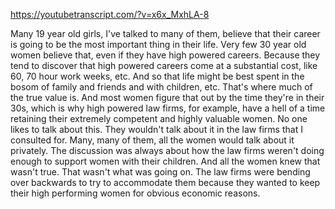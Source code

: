https://youtubetranscript.com/?v=x6x_MxhLA-8

 Many 19 year old girls, I've talked to many of them, believe that their career is going to be the most important thing in their life. Very few 30 year old women believe that, even if they have high powered careers. Because they tend to discover that high powered careers come at a substantial cost, like 60, 70 hour work weeks, etc. And so that life might be best spent in the bosom of family and friends and with children, etc. That's where much of the true value is. And most women figure that out by the time they're in their 30s, which is why high powered law firms, for example, have a hell of a time retaining their extremely competent and highly valuable women. No one likes to talk about this. They wouldn't talk about it in the law firms that I consulted for. Many, many of them, all the women would talk about it privately. The discussion was always about how the law firms weren't doing enough to support women with their children. And all the women knew that wasn't true. That wasn't what was going on. The law firms were bending over backwards to try to accommodate them because they wanted to keep their high performing women for obvious economic reasons.